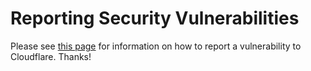 # Reporting Security Vulnerabilities

Please see [this page](https://www.cloudflare.com/.well-known/security.txt) for information on how to report a vulnerability to Cloudflare. Thanks!


